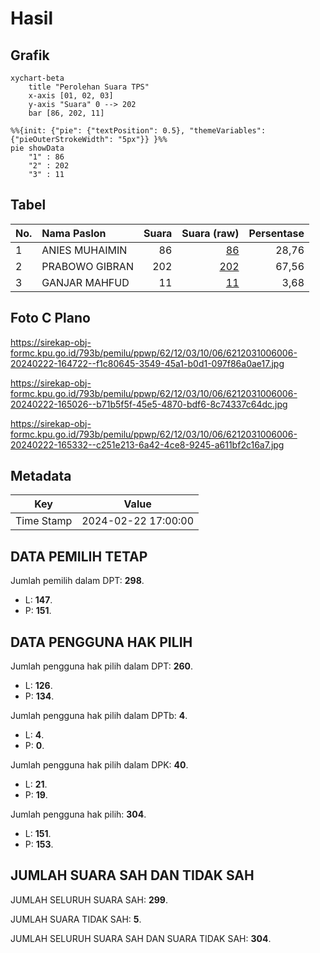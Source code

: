 # Hasil

## Grafik

```mermaid
xychart-beta
    title "Perolehan Suara TPS"
    x-axis [01, 02, 03]
    y-axis "Suara" 0 --> 202
    bar [86, 202, 11]
```

```mermaid
%%{init: {"pie": {"textPosition": 0.5}, "themeVariables": {"pieOuterStrokeWidth": "5px"}} }%%
pie showData
    "1" : 86
    "2" : 202
    "3" : 11
```

## Tabel

| No. | Nama Paslon    | Suara | Suara (raw) | Persentase |
|:--- |:-------------- | -----:| -----------:| ----------:|
| 1   | ANIES MUHAIMIN | 86    | [86][p-1]   | 28,76      |
| 2   | PRABOWO GIBRAN | 202   | [202][p-2]  | 67,56      |
| 3   | GANJAR MAHFUD  | 11    | [11][p-3]   | 3,68       |


[p-1]: https://github.com/gigit-pemilu/pemilu-2024-62-kalimantan-tengah/blob/main/pilpres/hitung-suara/sub/62-kalimantan-tengah/sub/12-murung-raya/sub/03-laung-tuhup/sub/1006-muara-tuhup/sub/006-tps/sub/paslon-1.txt
[p-2]: https://github.com/gigit-pemilu/pemilu-2024-62-kalimantan-tengah/blob/main/pilpres/hitung-suara/sub/62-kalimantan-tengah/sub/12-murung-raya/sub/03-laung-tuhup/sub/1006-muara-tuhup/sub/006-tps/sub/paslon-2.txt
[p-3]: https://github.com/gigit-pemilu/pemilu-2024-62-kalimantan-tengah/blob/main/pilpres/hitung-suara/sub/62-kalimantan-tengah/sub/12-murung-raya/sub/03-laung-tuhup/sub/1006-muara-tuhup/sub/006-tps/sub/paslon-3.txt

## Foto C Plano

https://sirekap-obj-formc.kpu.go.id/793b/pemilu/ppwp/62/12/03/10/06/6212031006006-20240222-164722--f1c80645-3549-45a1-b0d1-097f86a0ae17.jpg

https://sirekap-obj-formc.kpu.go.id/793b/pemilu/ppwp/62/12/03/10/06/6212031006006-20240222-165026--b71b5f5f-45e5-4870-bdf6-8c74337c64dc.jpg

https://sirekap-obj-formc.kpu.go.id/793b/pemilu/ppwp/62/12/03/10/06/6212031006006-20240222-165332--c251e213-6a42-4ce8-9245-a611bf2c16a7.jpg


## Metadata

| Key        | Value               |
| ---------- | ------------------- |
| Time Stamp | 2024-02-22 17:00:00 |


## DATA PEMILIH TETAP

Jumlah pemilih dalam DPT: **298**.
 * L: **147**.
 * P: **151**.

## DATA PENGGUNA HAK PILIH

Jumlah pengguna hak pilih dalam DPT: **260**.
 * L: **126**.
 * P: **134**.

Jumlah pengguna hak pilih dalam DPTb: **4**.
 * L: **4**.
 * P: **0**.

Jumlah pengguna hak pilih dalam DPK: **40**.
 * L: **21**.
 * P: **19**.

Jumlah pengguna hak pilih: **304**.
 * L: **151**.
 * P: **153**.

## JUMLAH SUARA SAH DAN TIDAK SAH

JUMLAH SELURUH SUARA SAH: **299**.

JUMLAH SUARA TIDAK SAH: **5**.

JUMLAH SELURUH SUARA SAH DAN SUARA TIDAK SAH: **304**.


